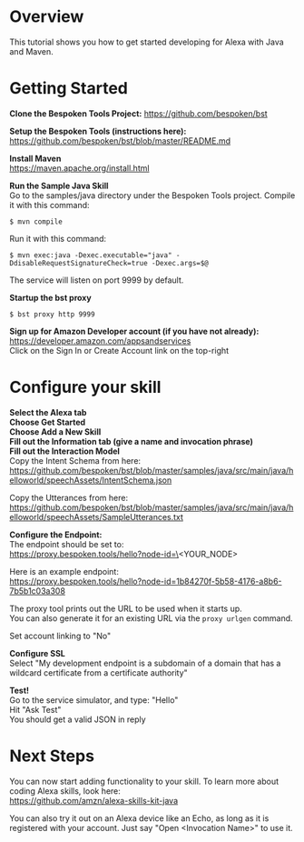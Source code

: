# Overview
This tutorial shows you how to get started developing for Alexa with Java and Maven.  

# Getting Started
__Clone the Bespoken Tools Project:__
https://github.com/bespoken/bst

__Setup the Bespoken Tools (instructions here):__
https://github.com/bespoken/bst/blob/master/README.md

__Install Maven__  
https://maven.apache.org/install.html

__Run the Sample Java Skill__  
Go to the samples/java directory under the Bespoken Tools project.
Compile it with this command:  
```
$ mvn compile
```

Run it with this command:  
```
$ mvn exec:java -Dexec.executable="java" -DdisableRequestSignatureCheck=true -Dexec.args=$@
```

The service will listen on port 9999 by default.

__Startup the bst proxy__  
```
$ bst proxy http 9999
```

__Sign up for Amazon Developer account (if you have not already):__  
https://developer.amazon.com/appsandservices  
Click on the Sign In or Create Account link on the top-right

# Configure your skill
__Select the Alexa tab__  
__Choose Get Started__  
__Choose Add a New Skill__  
__Fill out the Information tab (give a name and invocation phrase)__  
__Fill out the Interaction Model__  
Copy the Intent Schema from here:  
https://github.com/bespoken/bst/blob/master/samples/java/src/main/java/helloworld/speechAssets/IntentSchema.json

Copy the Utterances from here:  
https://github.com/bespoken/bst/blob/master/samples/java/src/main/java/helloworld/speechAssets/SampleUtterances.txt

__Configure the Endpoint:__  
The endpoint should be set to:  
https://proxy.bespoken.tools/hello?node-id=\<YOUR_NODE>

Here is an example endpoint:  
https://proxy.bespoken.tools/hello?node-id=1b84270f-5b58-4176-a8b6-7b5b1c03a308

The proxy tool prints out the URL to be used when it starts up.  
You can also generate it for an existing URL via the `proxy urlgen` command.  

Set account linking to "No"

__Configure SSL__  
Select "My development endpoint is a subdomain of a domain that has a wildcard certificate from a certificate authority"

__Test!__  
Go to the service simulator, and type: "Hello"  
Hit "Ask Test"  
You should get a valid JSON in reply  

# Next Steps
You can now start adding functionality to your skill. To learn more about coding Alexa skills, look here:  
https://github.com/amzn/alexa-skills-kit-java

You can also try it out on an Alexa device like an Echo, as long as it is registered with your account.
Just say "Open \<Invocation Name>" to use it.
